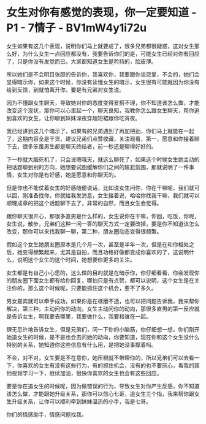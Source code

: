 # 女生对你有感觉的表现，你一定要知道 - P1 - 7情子 - BV1mW4y1i72u

女生如果有这几个表现，说明你们马上就要成了，很多兄弟都很疑惑，这对女生那么好，为什么女生一点回应都没有，我要告诉你们的是，可能女生已经对你有回应了，只是你没有发觉而已，大家都知道女生是矜持的，脸皮薄。

所以她们是不会明目张胆的告诉你，我喜欢你，我要跟你谈恋爱，不会的，她们会显得暗示你，如果这个时候，你没有读懂女生的暗示，女生很有可能就因为你没有给到反馈，到就怕离开你，要是有兄弟对女生说。

因为不懂跟女生聊天，导致她对你的态度变得爱搭不理，你不知道该怎么做，才能改变这个现状，那你可以心里起一个，聊天良知，我教你怎么跟女生聊天，帮你追到喜欢的女生，让你聊到妹妹深夜穿超短裙跟你吃宵夜。

我已经讲到这几个暗示了，如果有的兄弟遇到了再加把劲，你们马上就能在一起了，这期内容全是干货，建议兄弟们点赞收藏，关注观看，第一，愿意和你接着聊下去，很多笨蛋男生都是聊天终结者，前一秒还是聊得好好的。

下一秒就大脑死机了，只会说嗯哦天，就这么聊死了，如果这个时候女生她主动的把话题聊到别的方向，她想要试图缓解你们之间的尴尬氛围，那就说明了一件事情，女生对你是有好感，她是愿意和你聊天的。

但是你也不能仗着女生的好感随便说话，比如说女生问你，你在干嘛呢，我们就可以回，刚准备找你，你就给我发消息，女生接着说，哈哈你找我干嘛，我们就可以顺理成章的把这个话题聊下去了，非常的自然，而且女生会觉得。

跟你聊天很开心，那很多直男是什么样的，女生说你在干嘛，你回，吃饭，你呢，女生说，散步，兄弟们这种一问一答的聊天方式一定要改掉，要是你不知道该怎么改变，那你可以来找我聊一聊，第二种，朋友圈动态变得很频繁。

假如这个女生她朋友圈原本是几个月一次，甚至是半年一次，但是在和你相处之后，她变得频繁起来，尤其是自拍，而且功格好像都变成你喜欢的了，这说明什么，说明这个女生的这个时间，她想要你更多的关注。

女生都是有自己小心思的，这么做的目的就是在暗示你，你仔细看看，你会发现你的朋友圈下面女生都有给你回复，哪怕只是有点赞，都可以说明，这个女生是在关注你的，那么这个时候呢，只要能抓住这个机会，要不了多久。

男女嘉宾就可以牵手成功，如果你是在琢磨不透，也可以把问题告诉我，我来帮你解决，第三种，主动问你的动向，女生主动问你的动向，那很多直男的第一反应就是告诉女生，啊我要去哪里，我要做什么，我要和谁在一起。

肆无忌许地告诉女生，但是兄弟们，问一下你的小脑筋，你仔细想一想，你们刚开始追女生的时候，是不是也会去问她的动向，你要知道，现在你和这个女生没什么特别的关系，她知道你这些信息有什么用，是把她没事撑着吗。

不会，对不对，女生要是不在意你，她压根就不带理你的，所以兄弟们可以去看一下，你喜欢的女生有没有这些行为，有的抓住机会，没有的也不要灰心，看我的其他视频学习一下，继续加油，很快你喜欢的女生也会有这些回应。

要是你在追女生的时候呢，因为做错误的行为，导致女生对你产生反感，你不知道该怎么做，才能跟她升级关系，那你可以信心七哥，追女生三个指，我来帮你跟女生升级关系，让你可以顺利牵到妹妹温热的小手，我是七哥。

你们的情感助手，情感问题找我。